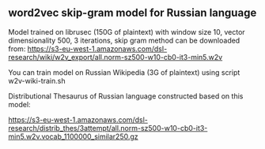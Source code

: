 word2vec skip-gram model for Russian language 
--------------------------------------------

Model trained on librusec (150G of plaintext) with window size 10, vector dimensionality 500, 3 iterations, skip gram method can be downloaded from:
https://s3-eu-west-1.amazonaws.com/dsl-research/wiki/w2v_export/all.norm-sz500-w10-cb0-it3-min5.w2v

You can train model on Russian Wikipedia (3G of plaintext) using script w2v-wiki-train.sh

Distributional Thesaurus of Russian language constructed based on this model:

https://s3-eu-west-1.amazonaws.com/dsl-research/distrib_thes/3attempt/all.norm-sz500-w10-cb0-it3-min5.w2v.vocab_1100000_similar250.gz


